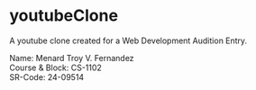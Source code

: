 # youtubeClone
A youtube clone created for a Web Development Audition Entry. 

Name: Menard Troy V. Fernandez<br>
Course & Block: CS-1102<br>
SR-Code: 24-09514
